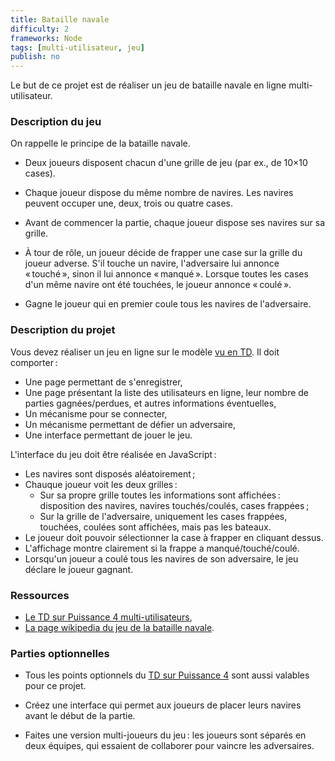 ```yaml
---
title: Bataille navale
difficulty: 2
frameworks: Node
tags: [multi-utilisateur, jeu]
publish: no
---
```


Le but de ce projet est de réaliser un jeu de bataille navale en ligne
multi-utilisateur.


### Description du jeu

On rappelle le principe de la bataille navale.

- Deux joueurs disposent chacun d'une grille de jeu (par ex., de 10×10
  cases).

- Chaque joueur dispose du même nombre de navires. Les navires peuvent
  occuper une, deux, trois ou quatre cases.

- Avant de commencer la partie, chaque joueur dispose ses navires sur
  sa grille.

- À tour de rôle, un joueur décide de frapper une case sur la grille
  du joueur adverse. S'il touche un navire, l'adversaire lui annonce
  « touché », sinon il lui annonce « manqué ». Lorsque toutes les
  cases d'un même navire ont été touchées, le joueur annonce « coulé ».

- Gagne le joueur qui en premier coule tous les navires de
  l'adversaire.

### Description du projet

Vous devez réaliser un jeu en ligne sur le modèle
[vu en TD](tutorials/accounts-node). Il doit comporter :

- Une page permettant de s'enregistrer,
- Une page présentant la liste des utilisateurs en ligne, leur nombre
  de parties gagnées/perdues, et autres informations éventuelles,
- Un mécanisme pour se connecter,
- Un mécanisme permettant de défier un adversaire,
- Une interface permettant de jouer le jeu.

L'interface du jeu doit être réalisée en JavaScript :

- Les navires sont disposés aléatoirement ;
- Chauque joueur voit les deux grilles :
  - Sur sa propre grille toutes les informations sont affichées :
	disposition des navires, navires touchés/coulés, cases frappées ;
  - Sur la grille de l'adversaire, uniquement les cases frappées,
    touchées, coulées sont affichées, mais pas les bateaux.
- Le joueur doit pouvoir sélectionner la case à frapper en cliquant
  dessus.
- L'affichage montre clairement si la frappe a manqué/touché/coulé.
- Lorsqu'un joueur a coulé tous les navires de son adversaire, le jeu
  déclare le joueur gagnant.

### Ressources

- [Le TD sur Puissance 4 multi-utilisateurs](tutorials/accounts-node),
- [La page wikipedia du jeu de la bataille navale](https://fr.wikipedia.org/wiki/Bataille_navale_%28jeu%29).

### Parties optionnelles

- Tous les points optionnels du
  [TD sur Puissance 4](tutorials/accounts-node#pour-aller-plus-loin-optionnel)
  sont aussi valables pour ce projet.

- Créez une interface qui permet aux joueurs de placer leurs navires
  avant le début de la partie.

- Faites une version multi-joueurs du jeu : les joueurs sont séparés
  en deux équipes, qui essaient de collaborer pour vaincre les
  adversaires.
